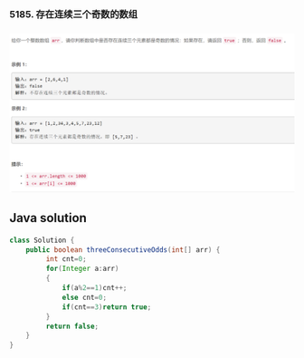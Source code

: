 ### 5185. 存在连续三个奇数的数组

### ![ ](1.png ".")      

## Java solution

```java
class Solution {
    public boolean threeConsecutiveOdds(int[] arr) {
         int cnt=0;
         for(Integer a:arr)
         {
             if(a%2==1)cnt++;
             else cnt=0;
             if(cnt==3)return true;
         }
         return false;
    }
}

```